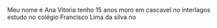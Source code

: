 Meu nome é Ana Vitoria tenho 15 anos moro em cascavel no interlagos estudo no colégio Francisco Lima da silva no 

